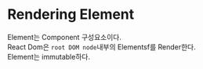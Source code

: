 # Rendering Element

Element는 Component 구성요소이다.  
React Dom은 `root DOM node`내부의 Elementsf를 Render한다.  
Element는 immutable하다.
